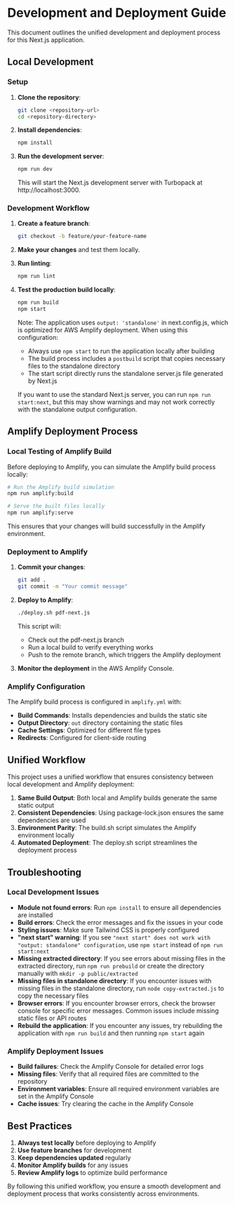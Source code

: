 # Development and Deployment Guide

This document outlines the unified development and deployment process for this Next.js application.

## Local Development

### Setup

1. **Clone the repository**:
   ```bash
   git clone <repository-url>
   cd <repository-directory>
   ```

2. **Install dependencies**:
   ```bash
   npm install
   ```

3. **Run the development server**:
   ```bash
   npm run dev
   ```
   This will start the Next.js development server with Turbopack at http://localhost:3000.

### Development Workflow

1. **Create a feature branch**:
   ```bash
   git checkout -b feature/your-feature-name
   ```

2. **Make your changes** and test them locally.

3. **Run linting**:
   ```bash
   npm run lint
   ```

4. **Test the production build locally**:
   ```bash
   npm run build
   npm start
   ```

   Note: The application uses `output: 'standalone'` in next.config.js, which is optimized for AWS Amplify deployment. When using this configuration:

   - Always use `npm start` to run the application locally after building
   - The build process includes a `postbuild` script that copies necessary files to the standalone directory
   - The start script directly runs the standalone server.js file generated by Next.js

   If you want to use the standard Next.js server, you can run `npm run start:next`, but this may show warnings and may not work correctly with the standalone output configuration.

## Amplify Deployment Process

### Local Testing of Amplify Build

Before deploying to Amplify, you can simulate the Amplify build process locally:

```bash
# Run the Amplify build simulation
npm run amplify:build

# Serve the built files locally
npm run amplify:serve
```

This ensures that your changes will build successfully in the Amplify environment.

### Deployment to Amplify

1. **Commit your changes**:
   ```bash
   git add .
   git commit -m "Your commit message"
   ```

2. **Deploy to Amplify**:
   ```bash
   ./deploy.sh pdf-next.js
   ```
   This script will:
   - Check out the pdf-next.js branch
   - Run a local build to verify everything works
   - Push to the remote branch, which triggers the Amplify deployment

3. **Monitor the deployment** in the AWS Amplify Console.

### Amplify Configuration

The Amplify build process is configured in `amplify.yml` with:

- **Build Commands**: Installs dependencies and builds the static site
- **Output Directory**: `out` directory containing the static files
- **Cache Settings**: Optimized for different file types
- **Redirects**: Configured for client-side routing

## Unified Workflow

This project uses a unified workflow that ensures consistency between local development and Amplify deployment:

1. **Same Build Output**: Both local and Amplify builds generate the same static output
2. **Consistent Dependencies**: Using package-lock.json ensures the same dependencies are used
3. **Environment Parity**: The build.sh script simulates the Amplify environment locally
4. **Automated Deployment**: The deploy.sh script streamlines the deployment process

## Troubleshooting

### Local Development Issues

- **Module not found errors**: Run `npm install` to ensure all dependencies are installed
- **Build errors**: Check the error messages and fix the issues in your code
- **Styling issues**: Make sure Tailwind CSS is properly configured
- **"next start" warning**: If you see `"next start" does not work with "output: standalone" configuration`, use `npm start` instead of `npm run start:next`
- **Missing extracted directory**: If you see errors about missing files in the extracted directory, run `npm run prebuild` or create the directory manually with `mkdir -p public/extracted`
- **Missing files in standalone directory**: If you encounter issues with missing files in the standalone directory, run `node copy-extracted.js` to copy the necessary files
- **Browser errors**: If you encounter browser errors, check the browser console for specific error messages. Common issues include missing static files or API routes
- **Rebuild the application**: If you encounter any issues, try rebuilding the application with `npm run build` and then running `npm start` again

### Amplify Deployment Issues

- **Build failures**: Check the Amplify Console for detailed error logs
- **Missing files**: Verify that all required files are committed to the repository
- **Environment variables**: Ensure all required environment variables are set in the Amplify Console
- **Cache issues**: Try clearing the cache in the Amplify Console

## Best Practices

1. **Always test locally** before deploying to Amplify
2. **Use feature branches** for development
3. **Keep dependencies updated** regularly
4. **Monitor Amplify builds** for any issues
5. **Review Amplify logs** to optimize build performance

By following this unified workflow, you ensure a smooth development and deployment process that works consistently across environments.
